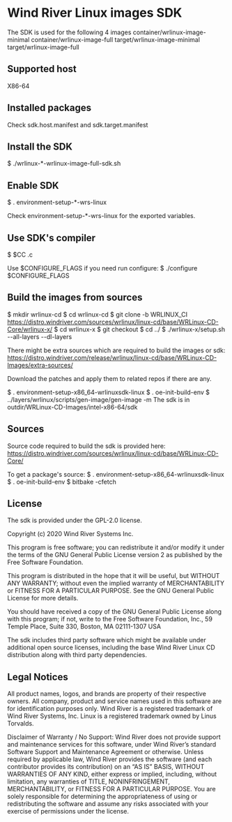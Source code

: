 # Wind River Linux images SDK

The SDK is used for the following 4 images
container/wrlinux-image-minimal
container/wrlinux-image-full
target/wrlinux-image-minimal
target/wrlinux-image-full

## Supported host
X86-64

## Installed packages
Check sdk.host.manifest and sdk.target.manifest

## Install the SDK
$ ./wrlinux-*-wrlinux-image-full-sdk.sh

## Enable SDK
$ . environment-setup-*-wrs-linux

Check environment-setup-*-wrs-linux for the exported variables.

## Use SDK's compiler
$ $CC <src>.c

Use $CONFIGURE_FLAGS if you need run configure:
$ ./configure $CONFIGURE_FLAGS

## Build the images from sources
$ mkdir wrlinux-cd
$ cd wrlinux-cd
$ git clone -b WRLINUX_CI https://distro.windriver.com/sources/wrlinux/linux-cd/base/WRLinux-CD-Core/wrlinux-x/
$ cd wrlinux-x
$ git checkout <tag>
$ cd ../
$ ./wrlinux-x/setup.sh --all-layers --dl-layers

There might be extra sources which are required to build the images or sdk:
https://distro.windriver.com/release/wrlinux/linux-cd/base/WRLinux-CD-Images/extra-sources/<tag>

Download the patches and apply them to related repos if there are any.

$ . environment-setup-x86_64-wrlinuxsdk-linux
$ . oe-init-build-env
$ ../layers/wrlinux/scripts/gen-image/gen-image -m <machine>
The sdk is in outdir/WRLinux-CD-Images/intel-x86-64/sdk

## Sources
Source code required to build the sdk is provided here:
https://distro.windriver.com/sources/wrlinux/linux-cd/base/WRLinux-CD-Core/

To get a package's source:
$ . environment-setup-x86_64-wrlinuxsdk-linux
$ . oe-init-build-env
$ bitbake <package> -cfetch


## License
The sdk is provided under the GPL-2.0 license.

Copyright (c) 2020 Wind River Systems Inc.

This program is free software; you can redistribute it and/or modify it under
the terms of the GNU General Public License version 2 as published by the Free
Software Foundation.

This program is distributed in the hope that it will be useful, but WITHOUT ANY
WARRANTY; without even the implied warranty of MERCHANTABILITY or FITNESS FOR A
PARTICULAR PURPOSE. See the GNU General Public License for more details.

You should have received a copy of the GNU General Public License along with
this program; if not, write to the Free Software Foundation, Inc., 59 Temple
Place, Suite 330, Boston, MA 02111-1307 USA

The sdk includes third party software which might be available under
additional open source licenses, including the base Wind River Linux CD
distribution along with third party dependencies.

## Legal Notices
All product names, logos, and brands are property of their respective owners.
All company, product and service names used in this software are for
identification purposes only. Wind River is a registered trademark of Wind River
Systems, Inc. Linux is a registered trademark owned by Linus Torvalds.

Disclaimer of Warranty / No Support: Wind River does not provide support and
maintenance services for this software, under Wind River’s standard Software
Support and Maintenance Agreement or otherwise. Unless required by applicable
law, Wind River provides the software (and each contributor provides its
contribution) on an “AS IS” BASIS, WITHOUT WARRANTIES OF ANY KIND, either
express or implied, including, without limitation, any warranties of TITLE,
NONINFRINGEMENT, MERCHANTABILITY, or FITNESS FOR A PARTICULAR PURPOSE. You are
solely responsible for determining the appropriateness of using or
redistributing the software and assume any risks associated with your exercise
of permissions under the license.
